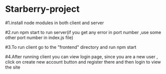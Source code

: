 # Starberry-project
#1.install node modules in both client and server

#2.run npm start to run server(if you get any error in port number ,use some other port number in index.js file)

#3.To run client go to the "frontend" directory and run npm start

#4.After running client you can view login page, since you are a new user , click on create new account button and register there and then login  to view the site
